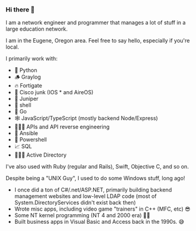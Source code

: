 ### Hi there 👋

I am a network engineer and programmer that manages a lot of stuff in a large education network.

I am in the Eugene, Oregon area. Feel free to say hello, especially if you're local.

I primarily work with:
- 🐍 Python
- 🪵 Graylog
- 🔥 Fortigate
- 🤬 Cisco junk (IOS * and AireOS)
- 🌲 Juniper
- 🐚 shell
- 🦫 Go
- 🕸️ JavaScript/TypeScript (mostly backend Node/Express)
- 🕵🏻‍♂️ APIs and API reverse engineering
- 🤖 Ansible
- 🔋 Powershell
- 📈 SQL
- 🧑‍🤝‍🧑 Active Directory

I've also used with Ruby (regular and Rails), Swift, Objective C, and so on.

Despite being a "UNIX Guy", I used to do some Windows stuff, long ago!

- I once did a ton of C#/.net/ASP.NET, primarily building backend management websites and low-level LDAP code (most of System.DirectoryServices didn't exist back then)
- Wrote misc apps, including video game "trainers" in C++ (MFC, etc) 😎
- Some NT kernel programming (NT 4 and 2000 era) 👴🏻
- Built business apps in Visual Basic and Access back in the 1990s. 😅

<!--
**codejake/codejake** is a ✨ _special_ ✨ repository because its `README.md` (this file) appears on your GitHub profile.

Here are some ideas to get you started:

- 🔭 I’m currently working on ...
- 🌱 I’m currently learning ...
- 👯 I’m looking to collaborate on ...
- 🤔 I’m looking for help with ...
- 💬 Ask me about ...
- 📫 How to reach me: ...
- 😄 Pronouns: ...
- ⚡ Fun fact: ...
-->

